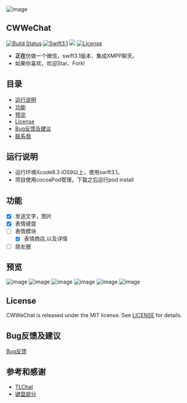 ![image](https://github.com/cwwise/CWWeChat/blob/master/source/Images/CWWeChat.png)
## CWWeChat
[![Build Status](https://www.travis-ci.org/cwwise/CWWeChat.svg?branch=master)](https://www.travis-ci.org/cwwise/CWWeChat)
[![Swift3.1](https://img.shields.io/badge/Swift-3.1-orange.svg?style=flat)](https://developer.apple.com/swift/)
<img src="https://img.shields.io/badge/platform-iOS_9.0+-ff69b4.svg">
[![License](https://img.shields.io/packagist/l/doctrine/orm.svg)](https://github.com/cwwise/CWWeChat/blob/master/LICENSE)

* **正在**仿做一个微信，swift3.1版本，集成XMPP聊天。
* 如果你喜欢，欢迎Star、Fork!


## 目录
- [运行说明](#运行说明)
- [功能](#功能)
- [预览](#预览)
- [License](#License)
- [Bug反馈及建议](#Bug反馈及建议) 
- [联系我](#参考和感谢) 


## <a id="运行说明"></a>运行说明
- 运行环境Xcode8.3 iOS9以上，使用swift3.1。
- 项目使用cocoaPod管理，下载之后运行pod install

## <a id="功能"></a>功能
- [x] 发送文字，图片
- [x] 表情键盘
- [ ] 表情模块
  - [x] 表情商店,以及详情
- [ ] 朋友圈 

## <a id="预览"></a>预览
 ![image](https://github.com/cwwise/CWWeChat/blob/master/source/Images/Simulator_chat.png)
 ![image](https://github.com/cwwise/CWWeChat/blob/master/source/Images/Simulator_contact.png)
 ![image](https://github.com/cwwise/CWWeChat/blob/master/source/Images/Simulator_discover.png)
 ![image](https://github.com/cwwise/CWWeChat/blob/master/source/Images/Simulator_mine.png)
  ![image](https://github.com/cwwise/CWWeChat/blob/master/source/Images/Simulator_mine_emoction1.png)
   ![image](https://github.com/cwwise/CWWeChat/blob/master/source/Images/Simulator_mine_emoction2.png)

## <a id="License"></a>License
CWWeChat is released under the MIT license. See [LICENSE](https://github.com/cwwise/CWWeChat/blob/master/LICENSE) for details.

## <a id="Bug反馈及建议"></a>Bug反馈及建议
[Bug反馈](https://github.com/cwwise/CWWeChat/issues)

## <a id="参考和感谢"></a>参考和感谢
- [TLChat](https://github.com/tbl00c/TLChat)
- [键盘部分](https://github.com/bbbcode/KeyboardforChat)

